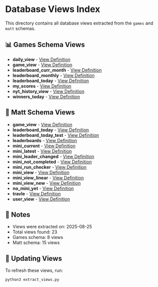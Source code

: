 # Database Views Index

This directory contains all database views extracted from the `games` and `matt` schemas.

## 📊 Games Schema Views

- **daily_view** - [View Definition](games_daily_view.sql)
- **game_view** - [View Definition](games_game_view.sql)
- **leaderboard_curr_month** - [View Definition](games_leaderboard_curr_month.sql)
- **leaderboard_monthly** - [View Definition](games_leaderboard_monthly.sql)
- **leaderboard_today** - [View Definition](games_leaderboard_today.sql)
- **my_scores** - [View Definition](games_my_scores.sql)
- **nyt_history_view** - [View Definition](games_nyt_history_view.sql)
- **winners_today** - [View Definition](games_winners_today.sql)

## 🎯 Matt Schema Views

- **game_view** - [View Definition](matt_game_view.sql)
- **leaderboard_today** - [View Definition](matt_leaderboard_today.sql)
- **leaderboard_today_test** - [View Definition](matt_leaderboard_today_test.sql)
- **leaderboards** - [View Definition](matt_leaderboards.sql)
- **mini_current** - [View Definition](matt_mini_current.sql)
- **mini_latest** - [View Definition](matt_mini_latest.sql)
- **mini_leader_changed** - [View Definition](matt_mini_leader_changed.sql)
- **mini_not_completed** - [View Definition](matt_mini_not_completed.sql)
- **mini_run_checker** - [View Definition](matt_mini_run_checker.sql)
- **mini_view** - [View Definition](matt_mini_view.sql)
- **mini_view_linear** - [View Definition](matt_mini_view_linear.sql)
- **mini_view_new** - [View Definition](matt_mini_view_new.sql)
- **no_mini_yet** - [View Definition](matt_no_mini_yet.sql)
- **travle** - [View Definition](matt_travle.sql)
- **user_view** - [View Definition](matt_user_view.sql)

## 📝 Notes

- Views were extracted on: 2025-08-25
- Total views found: 23
- Games schema: 8 views
- Matt schema: 15 views

## 🔄 Updating Views

To refresh these views, run:
```bash
python3 extract_views.py
```
